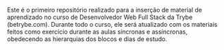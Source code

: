Este é o primeiro repositório realizado para a inserção de material de aprendizado no curso de Desenvolvedor Web Full Stack da Trybe (betrybe.com). Durante todo o curso, ele será atualizado com os materiais feitos como exercício durante as aulas síncronas e assíncronas, obedecendo as hierarquias dos blocos e dias de estudo.
